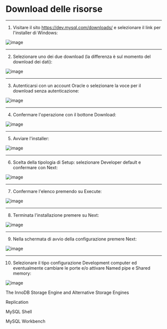 # Download delle risorse

-----------------------
1) Visitare il sito https://dev.mysql.com/downloads/ e selezionare il link per l'installer di Windows:

![image](https://github.com/pmarconcini/DB_MySql_Appunti/assets/82878995/e6aad682-c8d4-4b75-abdd-98f3ac734832)

-----------------------
2) Selezionare uno dei due download (la differenza è sul momento del download dei dati):

![image](https://github.com/pmarconcini/DB_MySql_Appunti/assets/82878995/15dc9707-d061-4cd4-b306-dfc8f179656f)

-----------------------
3) Autenticarsi con un account Oracle o selezionare la voce per il download senza autenticazione:

![image](https://github.com/pmarconcini/DB_MySql_Appunti/assets/82878995/69cc9ce4-029b-4f32-a036-54e265d06d7f)

-----------------------
4) Confermare l'operazione con il bottone Download:

![image](https://github.com/pmarconcini/DB_MySql_Appunti/assets/82878995/89088a12-ab29-4f93-ad90-9741b64bbf48)

-----------------------
5) Avviare l'installer:

![image](https://github.com/pmarconcini/DB_MySql_Appunti/assets/82878995/e49d1206-cba6-4ba2-9250-8017136b9464)

-----------------------
6) Scelta della tipologia di Setup: selezionare Developer default e confermare con Next:

![image](https://github.com/pmarconcini/DB_MySql_Appunti/assets/82878995/2f28796e-3eac-4d03-a51f-1b675de3e6a2)

-----------------------
7) Confermare l'elenco premendo su Execute:

![image](https://github.com/pmarconcini/DB_MySql_Appunti/assets/82878995/ff1d6191-74ce-4eb7-986b-d4b3cff18fa2)

-----------------------
8) Terminata l'installazione premere su Next:

![image](https://github.com/pmarconcini/DB_MySql_Appunti/assets/82878995/e73d4f42-2091-4edc-af35-39f5fcb625cf)

-----------------------
9) Nella schermata di avvio della configurazione premere Next:

 ![image](https://github.com/pmarconcini/DB_MySql_Appunti/assets/82878995/95edee4d-c48a-4f9c-8d65-aff524048e9e)

-----------------------
10) Selezionare il tipo configurazione Development computer ed eventualmente cambiare le porte e/o attivare Named pipe e Shared memory:

![image](https://github.com/pmarconcini/DB_MySql_Appunti/assets/82878995/a9d487e4-8b6b-4f40-9176-301c249050ef)





The InnoDB Storage Engine and Alternative Storage Engines

Replication

MySQL Shell

MySQL Workbench


